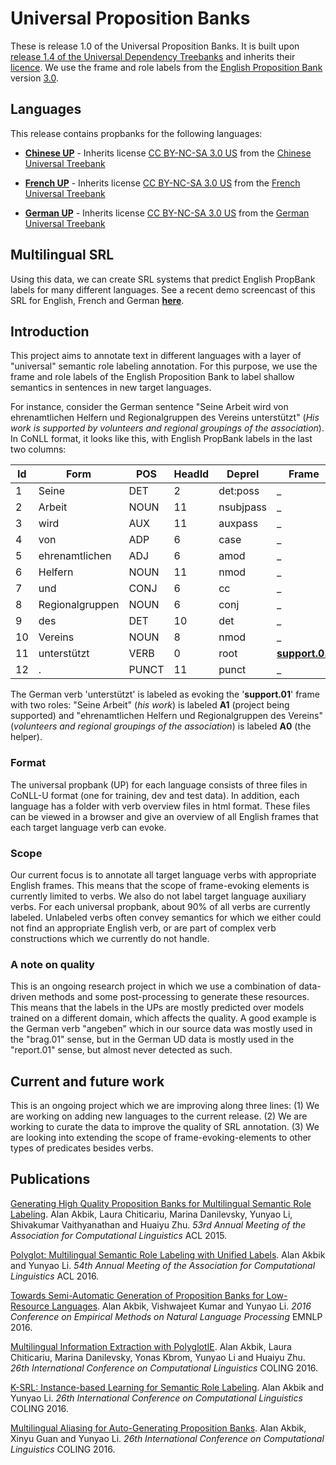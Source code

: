 # Universal Proposition Banks

These is release 1.0 of the Universal Proposition Banks. It is built upon [release 1.4 of the Universal Dependency Treebanks](https://lindat.mff.cuni.cz/repository/xmlui/handle/11234/1-1827) and inherits their [licence](https://lindat.mff.cuni.cz/repository/xmlui/page/licence-UD-1.4). We use the frame and role labels from the [English Proposition Bank](http://propbank.github.io/) version [3.0](https://github.com/propbank/propbank-documentation/blob/master/other-documentation/Description-of-PB3-changes.md).


## Languages

This release contains propbanks for the following languages: 

- [**Chinese UP**](https://github.com/System-T/UniversalPropositions/tree/master/UP_Chinese) - Inherits license [CC BY-NC-SA 3.0 US](http://creativecommons.org/licenses/by-nc-sa/3.0/us/) from the [Chinese Universal Treebank](https://github.com/UniversalDependencies/UD_Chinese) 

- [**French UP**](https://github.com/System-T/UniversalPropositions/tree/master/UP_French) - Inherits license [CC BY-NC-SA 3.0 US](http://creativecommons.org/licenses/by-nc-sa/3.0/us/) from the [French Universal Treebank](https://github.com/UniversalDependencies/UD_French) 

- [**German UP**](https://github.com/System-T/UniversalPropositions/tree/master/UP_German) - Inherits license [CC BY-NC-SA 3.0 US](http://creativecommons.org/licenses/by-nc-sa/3.0/us/) from the [German Universal Treebank](https://github.com/UniversalDependencies/UD_German) 


## Multilingual SRL 

Using this data, we can create SRL systems that predict English PropBank labels for many different languages. See a recent demo screencast of this SRL for English, French and German [**here**](https://vimeo.com/161718580). 


## Introduction

This project aims to annotate text in different languages with a layer of "universal" semantic role labeling annotation. For this purpose, we use the frame and role labels of the English Proposition Bank to label shallow semantics in sentences in new target languages. 

For instance, consider the German sentence "Seine Arbeit wird von ehrenamtlichen Helfern und Regionalgruppen des Vereins unterstützt" (_His work is supported by volunteers and regional groupings of the association_). In CoNLL format, it looks like this, with English PropBank labels in the last two columns:

| Id | Form | POS | HeadId | Deprel | Frame | Role |
| --- | --- | --- | --- | --- | --- | --- |
| 1 | Seine | DET | 2 | det:poss | _ | _ |
| 2 | Arbeit | NOUN | 11 | nsubjpass | _ | **A1** |
| 3 | wird | AUX | 11 | auxpass | _ | _ |
| 4 | von | ADP | 6 | case | _ | _ |
| 5 | ehrenamtlichen | ADJ | 6 | amod | _ | _ |
| 6 | Helfern | NOUN | 11 | nmod | _ | **A0** |
| 7 | und | CONJ | 6 | cc | _ | _ |
| 8 | Regionalgruppen | NOUN | 6 | conj | _ | _ |
| 9 | des | DET | 10 | det | _ | _ |
| 10 | Vereins | NOUN | 8 | nmod | _ | _ |
| 11 | unterstützt | VERB | 0 | root | **[support.01](http://verbs.colorado.edu/propbank/framesets-english/support-v.html)** | _ |
| 12 | . | PUNCT | 11 | punct | _ | _ |

The German verb 'unterstützt' is labeled as evoking the '**support.01**' frame with two roles: "Seine Arbeit" (_his work_) is labeled **A1** (project being supported) and "ehrenamtlichen Helfern und Regionalgruppen des Vereins" (_volunteers and regional groupings of the association_) is labeled **A0** (the helper). 


### Format 

The universal propbank (UP) for each language consists of three files in CoNLL-U format (one for training, dev and test data). In addition, each language has a folder with verb overview files in html format. These files can be viewed in a browser and give an overview of all English frames that each target language verb can evoke. 

### Scope

Our current focus is to annotate all target language verbs with appropriate English frames. This means that the scope of frame-evoking elements is currently limited to verbs. We also do not label target language auxiliary verbs. For each universal propbank, about 90% of all verbs are currently labeled. Unlabeled verbs often convey semantics for which we either could not find an appropriate English verb, or are part of complex verb constructions which we currently do not handle. 

### A note on quality 

This is an ongoing research project in which we use a combination of data-driven methods and some post-processing to generate these resources. This means that the labels in the UPs are mostly predicted over models trained on a different domain, which affects the quality. A good example is the German verb "angeben" which in our source data was mostly used in the "brag.01" sense, but in the German UD data is mostly used in the "report.01" sense, but almost never detected as such.

## Current and future work

This is an ongoing project which we are improving along three lines: (1) We are working on adding new languages to the current release. (2) We are working to curate the data to improve the quality of SRL annotation. (3) We are looking into extending the scope of frame-evoking-elements to other types of predicates besides verbs. 


## Publications

[Generating High Quality Proposition Banks for Multilingual Semantic Role Labeling](http://alanakbik.github.io/papers/acl2015.pdf). Alan Akbik, Laura Chiticariu, Marina Danilevsky, Yunyao Li, Shivakumar Vaithyanathan and Huaiyu Zhu. *53rd Annual Meeting of the Association for Computational Linguistics* ACL 2015.

[Polyglot: Multilingual Semantic Role Labeling with Unified Labels](http://alanakbik.github.io/papers/acl2016-demo.pdf). Alan Akbik and Yunyao Li. *54th Annual Meeting of the Association for Computational Linguistics* ACL 2016.

[Towards Semi-Automatic Generation of Proposition Banks for Low-Resource Languages](http://alanakbik.github.io/papers/EMNLP-final.pdf). Alan Akbik, Vishwajeet Kumar and Yunyao Li. *2016 Conference on Empirical Methods on Natural Language Processing* EMNLP 2016.

[Multilingual Information Extraction with PolyglotIE](http://alanakbik.github.io/papers/coling2016-demo.pdf). Alan Akbik, Laura Chiticariu, Marina Danilevsky, Yonas Kbrom, Yunyao Li and Huaiyu Zhu. *26th International Conference on Computational Linguistics* COLING 2016.

[K-SRL: Instance-based Learning for Semantic Role Labeling](http://alanakbik.github.io/papers/K_SRL.pdf). Alan Akbik and Yunyao Li. *26th International Conference on Computational Linguistics* COLING 2016.

[Multilingual Aliasing for Auto-Generating Proposition Banks](http://alanakbik.github.io/papers/COLING_2016_aliasing.pdf). Alan Akbik, Xinyu Guan and Yunyao Li. *26th International Conference on Computational Linguistics* COLING 2016.




